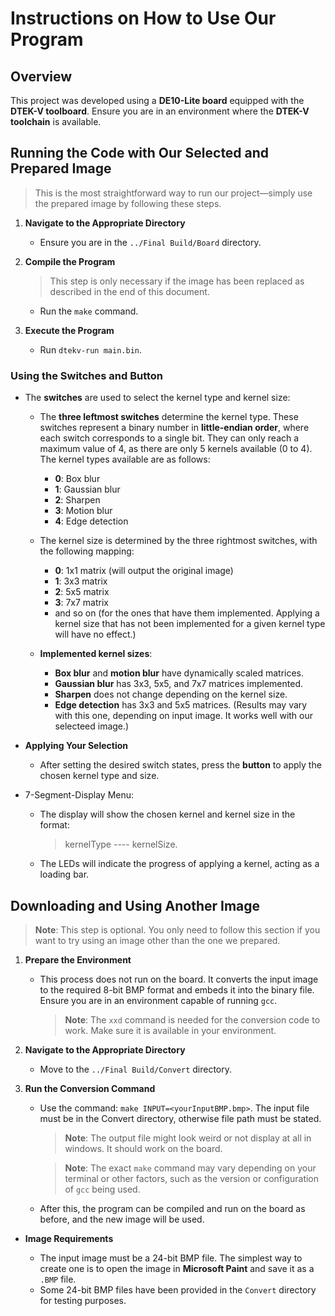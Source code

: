 # Instructions on How to Use Our Program

## Overview

This project was developed using a **DE10-Lite board** equipped with the **DTEK-V toolboard**. Ensure you are in an environment where the **DTEK-V toolchain** is available.

## Running the Code with Our Selected and Prepared Image

> This is the most straightforward way to run our project—simply use the prepared image by following these steps.

1. **Navigate to the Appropriate Directory**

   - Ensure you are in the `../Final Build/Board` directory.

2. **Compile the Program**

   > This step is only necessary if the image has been replaced as described in the end of this document.

   - Run the `make` command.

3. **Execute the Program**

   - Run `dtekv-run main.bin`.

### Using the Switches and Button

- The **switches** are used to select the kernel type and kernel size:

  - The **three leftmost switches** determine the kernel type. These switches represent a binary number in **little-endian order**, where each switch corresponds to a single bit. They can only reach a maximum value of 4, as there are only 5 kernels available (0 to 4). The kernel types available are as follows:

    - **0**: Box blur
    - **1**: Gaussian blur
    - **2**: Sharpen
    - **3**: Motion blur
    - **4**: Edge detection

  - The kernel size is determined by the three rightmost switches, with the following mapping:

    - **0**: 1x1 matrix (will output the original image)
    - **1**: 3x3 matrix
    - **2**: 5x5 matrix
    - **3**: 7x7 matrix
    - and so on (for the ones that have them implemented. Applying a kernel size that has not been implemented for a given kernel type will have no effect.)

  - **Implemented kernel sizes**:

    - **Box blur** and **motion blur** have dynamically scaled matrices.
    - **Gaussian blur** has 3x3, 5x5, and 7x7 matrices implemented.
    - **Sharpen** does not change depending on the kernel size.
    - **Edge detection** has 3x3 and 5x5 matrices. (Results may vary with this one, depending on input image. It works well with our selecteed image.)

- **Applying Your Selection**

  - After setting the desired switch states, press the **button** to apply the chosen kernel type and size.

- 7-Segment-Display Menu:
  - The display will show the chosen kernel and kernel size in the format:
    > kernelType ---- kernelSize.
  - The LEDs will indicate the progress of applying a kernel, acting as a loading bar.

## Downloading and Using Another Image

> **Note**: This step is optional. You only need to follow this section if you want to try using an image other than the one we prepared.

1. **Prepare the Environment**

   - This process does not run on the board. It converts the input image to the required 8-bit BMP format and embeds it into the binary file. Ensure you are in an environment capable of running `gcc`.

     > **Note**: The `xxd` command is needed for the conversion code to work. Make sure it is available in your environment.

2. **Navigate to the Appropriate Directory**

   - Move to the `../Final Build/Convert` directory.

3. **Run the Conversion Command**

   - Use the command: `make INPUT=<yourInputBMP.bmp>`. The input file must be in the Convert directory, otherwise file path must be stated.

     > **Note**: The output file might look weird or not display at all in windows. It should work on the board.

     > **Note**: The exact `make` command may vary depending on your terminal or other factors, such as the version or configuration of `gcc` being used.

   - After this, the program can be compiled and run on the board as before, and the new image will be used.

- **Image Requirements**

  - The input image must be a 24-bit BMP file. The simplest way to create one is to open the image in **Microsoft Paint** and save it as a `.BMP` file.
  - Some 24-bit BMP files have been provided in the `Convert` directory for testing purposes.
